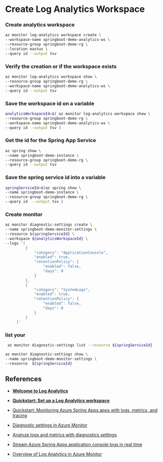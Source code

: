 
# Create Log Analytics Workspace


### Create analytics workspace
```bash
az monitor log-analytics workspace create \
--workspace-name springboot-demo-analytics-ws \
--resource-group springboot-demo-rg \
--location eastus \
--query id --output tsv
```

### Verify the creation or if the workspace exists
```bash
az monitor log-analytics workspace show \
--resource-group springboot-demo-rg \
--workspace-name springboot-demo-analytics-ws \
--query id --output tsv
```

### Save the workspace id on a variable
```bash
analyticsWorkspaceId=$( az monitor log-analytics workspace show \
--resource-group springboot-demo-rg \
--workspace-name springboot-demo-analytics-ws \
--query id --output tsv )
```


### Get the id for the Spring App Service
```bash
az spring show \
--name springboot-demo-instance \
--resource-group springboot-demo-rg \
--query id --output tsv
```

### Save the spring service id into a variable
```bash
springServiceId=$(az spring show \
--name springboot-demo-instance \
--resource-group springboot-demo-rg \
--query id  --output tsv )
```


### Create monitor
```bash
az monitor diagnostic-settings create \
--name springboot-demo-monitor-settings \
--resource ${springServiceId} \
--workspace ${analyticsWorkspaceId} \
--logs '[
         {
             "category": "ApplicationConsole",
             "enabled": true,
             "retentionPolicy": {
                 "enabled": false,
                 "days": 0
             }
         },
         {
             "category": "SystemLogs",
             "enabled": true,
             "retentionPolicy": {
                 "enabled": false,
                 "days": 0
             }
         }
     ]'

```


### list your 
```bash
 az monitor diagnostic-settings list --resource ${springServiceId}
```

```bash
az monitor diagnostic-settings show \
--name springboot-demo-monitor-settings \
--resource  ${springServiceId}
```


## References

- [**Welcome to Log Analytics**](https://www.microsoft.com/en-us/videoplayer/embed/RWxNOq)


- [**Quickstart: Set up a Log Analytics workspace**](https://learn.microsoft.com/en-us/azure/spring-apps/quickstart-setup-log-analytics?tabs=Azure-CLI)

- [Quickstart: Monitoring Azure Spring Apps apps with logs, metrics, and tracing](https://learn.microsoft.com/en-us/azure/spring-apps/quickstart-logs-metrics-tracing?tabs=Azure-CLI&pivots=programming-language-java)


- [Diagnostic settings in Azure Monitor](https://learn.microsoft.com/en-us/azure/azure-monitor/essentials/diagnostic-settings?tabs=portal)


- [Analyze logs and metrics with diagnostics settings](https://learn.microsoft.com/en-us/azure/spring-apps/diagnostic-services)

- [Stream Azure Spring Apps application console logs in real time](https://learn.microsoft.com/en-us/azure/spring-apps/how-to-log-streaming?tabs=azure-portal)

- [Overview of Log Analytics in Azure Monitor](https://learn.microsoft.com/en-us/azure/azure-monitor/logs/log-analytics-overview)
